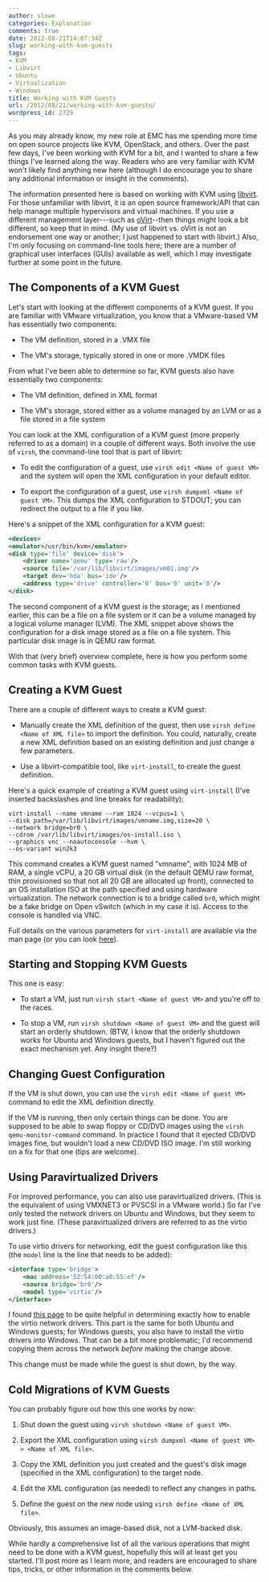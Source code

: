 ```yaml
---
author: slowe
categories: Explanation
comments: true
date: 2012-08-21T14:07:34Z
slug: working-with-kvm-guests
tags:
- KVM
- Libvirt
- Ubuntu
- Virtualization
- Windows
title: Working with KVM Guests
url: /2012/08/21/working-with-kvm-guests/
wordpress_id: 2729
---
```


As you may already know, my new role at EMC has me spending more time on open source projects like KVM, OpenStack, and others. Over the past few days, I've been working with KVM for a bit, and I wanted to share a few things I've learned along the way. Readers who are very familiar with KVM won't likely find anything new here (although I do encourage you to share any additional information or insight in the comments).

The information presented here is based on working with KVM using [libvirt](http://libvirt.org/index.html). For those unfamiliar with libvirt, it is an open source framework/API that can help manage multiple hypervisors and virtual machines. If you use a different management layer---such as [oVirt](http://www.ovirt.org/)--then things might look a bit different, so keep that in mind. (My use of libvirt vs. oVirt is not an endorsement one way or another; I just happened to start with libvirt.) Also, I'm only focusing on command-line tools here; there are a number of graphical user interfaces (GUIs) available as well, which I may investigate further at some point in the future.

## The Components of a KVM Guest

Let's start with looking at the different components of a KVM guest. If you are familiar with VMware virtualization, you know that a VMware-based VM has essentially two components:

* The VM definition, stored in a .VMX file

* The VM's storage, typically stored in one or more .VMDK files

From what I've been able to determine so far, KVM guests also have essentially two components:

* The VM definition, defined in XML format

* The VM's storage, stored either as a volume managed by an LVM or as a file stored in a file system

You can look at the XML configuration of a KVM guest (more properly referred to as a domain) in a couple of different ways. Both involve the use of `virsh`, the command-line tool that is part of libvirt:

* To edit the configuration of a guest, use `virsh edit <Name of guest VM>` and the system will open the XML configuration in your default editor.

* To export the configuration of a guest, use `virsh dumpxml <Name of guest VM>`. This dumps the XML configuration to STDOUT; you can redirect the output to a file if you like.

Here's a snippet of the XML configuration for a KVM guest:

```xml
<devices>
<emulator>/usr/bin/kvm</emulator>
<disk type='file' device='disk'>
    <driver name='qemu' type='raw'/>
    <source file='/var/lib/libvirt/images/vm01.img'/>
    <target dev='hda' bus='ide'/>
    <address type='drive' controller='0' bus='0' unit='0'/>
</disk>
```

The second component of a KVM guest is the storage; as I mentioned earlier, this can be a file on a file system or it can be a volume managed by a logical volume manager (LVM). The XML snippet above shows the configuration for a disk image stored as a file on a file system. This particular disk image is in QEMU raw format.

With that (very brief) overview complete, here is how you perform some common tasks with KVM guests.

## Creating a KVM Guest

There are a couple of different ways to create a KVM guest:

* Manually create the XML definition of the guest, then use `virsh define <Name of XML file>` to import the definition. You could, naturally, create a new XML definition based on an existing definition and just change a few parameters.

* Use a libvirt-compatible tool, like `virt-install`, to create the guest definition.

Here's a quick example of creating a KVM guest using `virt-install` (I've inserted backslashes and line breaks for readability):

```shell
virt-install --name vmname --ram 1024 --vcpus=1 \
--disk path=/var/lib/libvirt/images/vmname.img,size=20 \
--network bridge=br0 \
--cdrom /var/lib/libvirt/images/os-install.iso \
--graphics vnc --noautoconsole --hvm \
--os-variant win2k3
```

This command creates a KVM guest named "vmname", with 1024 MB of RAM, a single vCPU, a 20 GB virtual disk (in the default QEMU raw format, thin provisioned so that not all 20 GB are allocated up front), connected to an OS installation ISO at the path specified and using hardware virtualization. The network connection is to a bridge called `br0`, which might be a fake bridge on Open vSwitch (which in my case it is). Access to the console is handled via VNC.

Full details on the various parameters for `virt-install` are available via the man page (or you can look [here](http://linux.die.net/man/1/virt-install)).

## Starting and Stopping KVM Guests

This one is easy:

* To start a VM, just run `virsh start <Name of guest VM>` and you're off to the races.

* To stop a VM, run `virsh shutdown <Name of guest VM>` and the guest will start an orderly shutdown. (BTW, I know that the orderly shutdown works for Ubuntu and Windows guests, but I haven't figured out the exact mechanism yet. Any insight there?)

## Changing Guest Configuration

If the VM is shut down, you can use the `virsh edit <Name of guest VM>` command to edit the XML definition directly.

If the VM is running, then only certain things can be done. You are supposed to be able to swap floppy or CD/DVD images using the `virsh qemu-monitor-command` command. In practice I found that it ejected CD/DVD images fine, but wouldn't load a new CD/DVD ISO image. I'm still working on a fix for that one (tips are welcome).

## Using Paravirtualized Drivers

For improved performance, you can also use paravirtualized drivers. (This is the equivalent of using VMXNET3 or PVSCSI in a VMware world.) So far I've only tested the network drivers on Ubuntu and Windows, but they seem to work just fine. (These paravirtualized drivers are referred to as the virtio drivers.)

To use virtio drivers for networking, edit the guest configuration like this (the `model` line is the line that needs to be added):

```xml
<interface type='bridge'>
    <mac address='52:54:00:a0:55:ef'/>
    <source bridge='br0'/>
    <model type='virtio'/>
</interface>
```

I found [this page](https://help.ubuntu.com/community/KVM/Networking) to be quite helpful in determining exactly how to enable the virtio network drivers. This part is the same for both Ubuntu and Windows guests; for Windows guests, you also have to install the virtio drivers into Windows. That can be a bit more problematic; I'd recommend copying them across the network _before_ making the change above.

This change must be made while the guest is shut down, by the way.

## Cold Migrations of KVM Guests

You can probably figure out how this one works by now:

1. Shut down the guest using `virsh shutdown <Name of guest VM>`.

2. Export the XML configuration using `virsh dumpxml <Name of guest VM> > <Name of XML file>`.

3. Copy the XML definition you just created and the guest's disk image (specified in the XML configuration) to the target node.

4. Edit the XML configuration (as needed) to reflect any changes in paths.

5. Define the guest on the new node using `virsh define <Name of XML file>`.

Obviously, this assumes an image-based disk, not a LVM-backed disk.

While hardly a comprehensive list of all the various operations that might need to be done with a KVM guest, hopefully this will at least get you started. I'll post more as I learn more, and readers are encouraged to share tips, tricks, or other information in the comments below.
